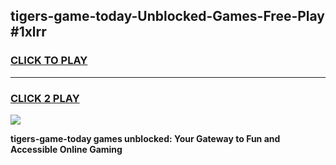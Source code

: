 
## tigers-game-today-Unblocked-Games-Free-Play #1xlrr
<h3>
<a href="https://us.freeplayer.one?title=tigers-game-today&ref=9M">CLICK TO PLAY</a></h3>
<hr>

<h3>
<a href="https://us.freeplayer.one?title=tigers-game-today&ref=9M">CLICK 2 PLAY</a>
  
</h3>

<a href="https://us.freeplayer.one?title=tigers-game-today&ref=9M"><img src="https://clearcache.store/games.png"></a>


**tigers-game-today games unblocked: Your Gateway to Fun and Accessible Online Gaming**
